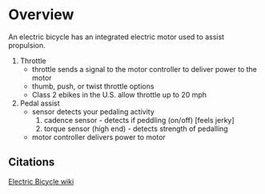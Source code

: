 # Overview

An electric bicycle has an integrated electric motor used to assist propulsion.

1. Throttle
    - throttle sends a signal to the motor controller to deliver power to the motor
    - thumb, push, or twist throttle options
    - Class 2 ebikes in the U.S. allow throttle up to 20 mph
2. Pedal assist
    - sensor detects your pedaling activity
        1. cadence sensor - detects if peddling (on/off) [feels jerky]
        2. torque sensor (high end) - detects strength of pedalling
    - motor controller delivers power to motor

## Citations

[Electric Bicycle wiki](https://en.wikipedia.org/wiki/Electric_bicycle)

